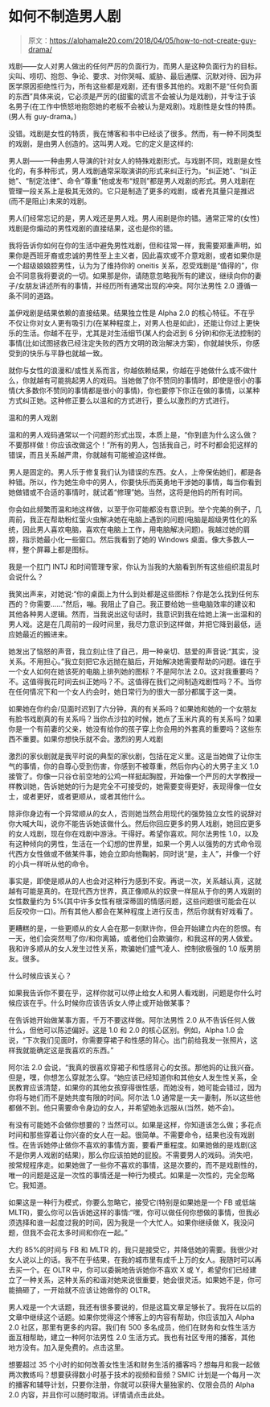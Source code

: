 # 如何不制造男人剧

> 原文：<https://alphamale20.com/2018/04/05/how-to-not-create-guy-drama/>

戏剧——女人对男人做出的任何严厉的负面行为，而男人是这种负面行为的目标。尖叫、唠叨、抱怨、争论、要求、对你哭喊、威胁、最后通牒、沉默对待、因为非医学原因拒绝性行为，所有这些都是戏剧，还有很多其他的。戏剧不是“任何负面的东西”具体来说，它必须是严厉的(甜蜜的谎言不会被认为是戏剧)，并专注于该名男子(在工作中愤怒地抱怨她的老板不会被认为是戏剧)。戏剧性是女性的特质。(男人有 guy-drama。)

没错。戏剧是女性的特质，我在博客和书中已经谈了很多。然而，有一种不同类型的戏剧，是由男人创造的。这叫男人戏。它的定义是这样的:

男人剧——一种由男人导演的针对女人的特殊戏剧形式。与戏剧不同，戏剧是女性化的，有多种形式，男人戏剧通常采取演讲的形式来纠正行为。“纠正她”、“纠正她”、“制定法律”、命令“尊重”他或发布“规则”都是男人戏剧的形式。男人戏剧在管理一段关系上是极其无效的。它只是制造了更多的戏剧，或者充其量只是推迟(而不是阻止)未来的戏剧。

男人们经常忘记的是，男人戏还是男人戏。男人闹剧是你的错。通常正常的(女性)戏剧是你煽动的男性戏剧的直接结果，这也是你的错。

我将告诉你如何在你的生活中避免男性戏剧，但和往常一样，我需要郑重声明，如果你是西班牙裔或忠诚的男性至上主义者，因此喜欢或不介意戏剧，或者如果你是一个超级娘娘腔男性，认为为了维持你的 oneitis 关系，忍受戏剧是“值得的”，你会不同意我将要说的一切。如果那是你，请随意忽略我所有的建议，继续向你的妻子/女朋友讲述所有的事情，并经历所有通常出现的冲突。阿尔法男性 2.0 遵循一条不同的道路。

盖伊戏剧是结果依赖的直接结果。结果独立性是 Alpha 2.0 的核心特征。不在乎不仅让你对女人更有吸引力(在某种程度上，对男人也是如此)，还能让你过上更快乐的生活。你越不在乎，尤其是对生活细节(某人约会迟到 6 分钟)和你无法控制的事情(比如试图拯救已经注定失败的西方文明的政治解决方案)，你就越快乐，你感受到的快乐与平静也就越一致。

就你与女性的浪漫和/或性关系而言，你越依赖结果，你越在乎她做什么或不做什么，你就越有可能挑起男人的戏码。当她做了你不赞同的事情时，即使是很小的事情(大多数你不赞同的事情都是很小的事情)，你也要停下你正在做的事情，以某种方式纠正她。这种修正要么以温和的方式进行，要么以激烈的方式进行。

温和的男人戏剧

温和的男人戏码通常以一个问题的形式出现，本质上是，“你到底为什么这么做？不要那样做！你应该改做这个！”所有的男人，包括我自己，时不时都会犯这样的错误，而且关系越严肃，你就越有可能被迫这样做。

男人是固定的。男人乐于修复我们认为错误的东西。女人，上帝保佑她们，都是各种错。所以，作为她生命中的男人，你要快乐而英勇地干涉她的事情，每当你看到她做错或不合适的事情时，就试着“修理”她。当然，这将是他妈的所有时间。

你会如此频繁而温和地这样做，以至于你可能都没有意识到。举个完美的例子，几周前，我正在帮助粉红萤火虫解决她在电脑上遇到的问题(电脑是超级男性化的系统，因此男人喜欢电脑，喜欢在电脑上工作，用电脑解决问题)。我越过她的肩膀，指示她最小化一些窗口。然后我看到了她的 Windows 桌面。像大多数人一样，整个屏幕上都是图标。

我是一个肛门 INTJ 和时间管理专家，你认为当我的大脑看到所有这些组织混乱时会说什么？

我笑出声来，对她说:“你的桌面上为什么到处都是这些图标？你是怎么找到任何东西的？你需要……”然后，嘣。我阻止了自己。我正要给她一些电脑效率的建议和其他各种男人逻辑。然而，当我说出这句话时，我意识到我在给她上演一出温和的男人戏。这是在几周前的一段时间里，我尽力意识到这样做，并把它降到最低，适应她最近的搬进来。

她发出了恼怒的声音，我立刻止住了自己，用一种亲切、慈爱的声音说:“其实，没关系。不用担心。”我立刻把它永远抛在脑后，开始解决她需要帮助的问题。谁在乎一个女人如何在她该死的电脑上排列她的图标？不是阿尔法 2.0。这对我重要吗？不。这值得我花时间去纠正她吗？不。这值得在我们之间制造戏剧性吗？不。当你在任何情况下和一个女人约会时，她日常行为的很大一部分都属于这一类。

如果她在你约会/见面时迟到了六分钟，真的有关系吗？如果她和她的一个女朋友有脸书戏剧真的有关系吗？当你点沙拉的时候，她点了玉米片真的有关系吗？如果你是一个有前妻的父亲，她没有给你的孩子穿上你会用的外套真的重要吗？这些东西不重要。如果你想快乐就不会。激烈的男人戏剧

激烈的家伙剧就是我平时说的典型的家伙剧，包括在定义里。这是当她做了让你生气的事情，你的自尊心受到伤害，你感到不被尊重，然后你内心的大男子主义 1.0 接管了。你像一只谷仓前空地的公鸡一样挺起胸膛，开始像一个严厉的大学教授一样教训她，告诉她她的行为是完全不可接受的，她需要变得更好，表现得像一位女士，或者更好，或者更顺从，或者其他什么。

除非你身边有一个异常顺从的女人，否则她当然会用现代的强势独立女性的说辞对你大喊大叫，说你不能告诉她该做什么。然后你回应更多的男人戏剧，她回应更多的女人戏剧，现在你在戏剧中游泳。干得好。希望你喜欢。阿尔法男性 1.0，以及有这种倾向的男性，生活在一个幻想的世界里，如果一个男人以强势的方式命令现代西方女性做或不做某件事，她会立即向他鞠躬，同时说“是，主人”，并像一个好的小兵一样听从他的命令。

事实是，即使是顺从的人也会对这种行为感到不安。再说一次，关系越认真，这就越有可能是真的。在现代西方世界，真正像顺从的奴隶一样屈从于你的男人戏剧的女性数量约为 5%(其中许多女性有根深蒂固的情感问题，这些问题很可能会在以后反咬你一口)。所有其他人都会在某种程度上进行反击，然后你就有好戏看了。

更糟糕的是，一些更顺从的女人会在那一刻默许你，但会开始建立内在的怨恨。有一天，他们会突然甩了你/和你离婚，或者他们会欺骗你，和我这样的男人做爱。我和许多顺从的女人发生过性关系，欺骗她们盛气凌人、控制欲极强的 1.0 版男朋友。很多。

什么时候应该关心？

如果我告诉你不要在乎，这样你就可以停止给女人和男人看戏剧，问题是你什么时候应该在乎。什么时候你应该告诉女人停止或开始做某事？

在告诉她开始做某事方面，千万不要这样做。阿尔法男性 2.0 从不告诉任何人做什么，但他可以陈述偏好。这是 1.0 和 2.0 的核心区别。例如，Alpha 1.0 会说，“下次我们见面时，你需要穿裙子和性感的背心。出门前给我发一张照片，这样我就能确定这是我喜欢的东西。”

阿尔法 2.0 会说，“我真的很喜欢穿裙子和性感背心的女孩。那他妈的让我兴奋。但是，嘿，你想怎么穿就怎么穿。“她应该已经知道你和其他女人发生性关系，全民教育应该清楚，如果你的其他女孩穿得很性感，而她没有，她可能会错过，因为你将与她们而不是她共度有限的时间。阿尔法 1.0 通常是一夫一妻制，所以这些他都做不到。他只需要命令身边的女人，并希望她永远服从(当然，她不会)。

有没有可能她不会做你想要的？当然可以。如果是这样，你知道该怎么做；多花点时间和那些穿着让你兴奋的女人在一起。很简单。不需要命令，结果也没有戏剧性。在告诉她停止做你不喜欢的事情方面，要看严重程度。如果她做的是戏剧(这不是你男人戏剧的结果)，那么你应该拍她的屁股。不需要男人的戏码。消失吧，按常规程序走。如果她做了一些你不喜欢的事情，这是次要的，而不是戏剧性的，唯一的问题是这是一次性的事情还是一种行为模式。如果是一次性的，完全忽略它。我知道。

如果这是一种行为模式，你要么忽略它，接受它(特别是如果她是一个 FB 或低端 MLTR)，要么你可以告诉她这样的事情:“嘿，你可以做任何你想做的事情，但我必须选择和谁一起度过我的时间，因为我是一个大忙人。如果你继续做 X，我没问题，但我不会花太多时间和你在一起。”

大约 85%的时间与 FB 和 MLTR 的，我只是接受它，并降低她的需要。我很少对女人说以上的话。我不在乎结果，在我的城市里有成千上万的女人。我随时可以再去买一个。在 OLTR 中，你可以委婉地告诉她你不喜欢 X 或 Y，希望你们已经建立了一种关系，这种关系的和谐对她来说很重要，她会很灵活。如果她不是，你可能搞砸了，一开始就不应该让她做你的 OLTR。

男人戏是一个大话题，我还有很多要说的，但是这篇文章足够长了。我将在以后的文章中继续这个话题。如果你觉得这个博客上的内容有帮助，你应该加入 Alpha 2.0 社区，那里有更多的内容。我们有 500 多名成员，他们在财务和女性生活方面互相帮助，建立一种阿尔法男性 2.0 生活方式。我也有社区专用的播客，其他地方没有。加入是免费的。点击这里。

想要超过 35 个小时的如何改善女性生活和财务生活的播客吗？想每月和我一起做两次教练吗？想要获得数小时基于技术的视频和音频？SMIC 计划是一个每月一次的播客和辅导计划，只要你注册，你就可以获得大量独家的、仅限会员的 Alpha 2.0 内容，并且你可以随时取消。详情请点击此处。